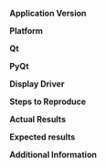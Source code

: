 <!--
The following template is useful for filing new issues. Processing an issue will go much faster when this is filled out, and issues which do not use this template will be removed.

Before filing, PLEASE check if the issue already exists (either open or closed). If it does, comment there. Even if it's closed, we can reopen it based on your comment.

Also, please note the application version in the title of the issue. For example: "\[3.2.1\] Cannot connect to 3rd-party printer". Please do not write thigns like "Request:" or "\[BUG\]" in the title; this is what labels are for.

It is also helpful to attach a project (.3mf or .curaproject) file and Cura log file so we can debug issues quicker.
Information about how to find the log file can be found at https://github.com/Ultimaker/Cura/wiki/Cura-Preferences-and-Settings-Locations. To upload a project, we recommend http://wetransfer.com, but other file hosts like Google Drive or Dropbox work well too.

Thank you for using Cura!
-->

**Application Version**
<!-- The version of the application this issue occurs with -->

**Platform**
<!-- Information about the platform the issue occurs on -->

**Qt**
<!-- The version of Qt used (not necessary if you're using the version from Ultimaker's website) -->

**PyQt**
<!-- The version of PyQt used (not necessary if you're using the version from Ultimaker's website) -->

**Display Driver**
<!--  Video driver name and version -->

**Steps to Reproduce**
<!-- Add the steps needed that lead up to the issue (replace this text) -->

**Actual Results**
<!-- What happens after the above steps have been followed (replace this text) -->

**Expected results**
<!-- What should happen after the above steps have been followed (replace this text) -->

**Additional Information**
<!-- Extra information relevant to the issue, like screenshots (replace this text) -->
